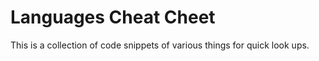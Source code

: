 # Languages Cheat Cheet

This is a collection of code snippets of various things for quick look ups.